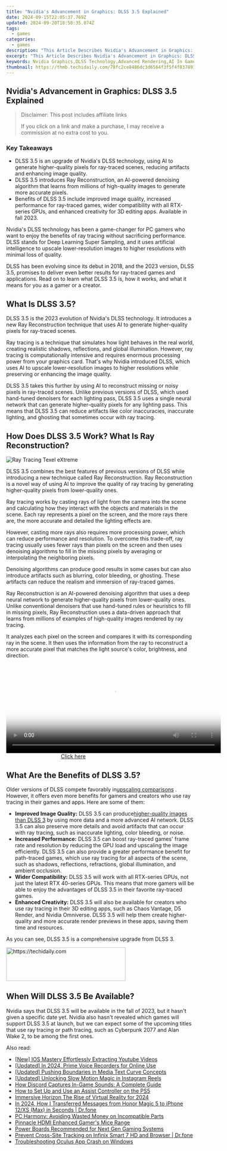 ```yaml
---
title: "Nvidia's Advancement in Graphics: DLSS 3.5 Explained"
date: 2024-09-15T22:05:37.769Z
updated: 2024-09-20T18:58:35.074Z
tags:
  - games
categories:
  - games
description: "This Article Describes Nvidia's Advancement in Graphics: DLSS 3.5 Explained"
excerpt: "This Article Describes Nvidia's Advancement in Graphics: DLSS 3.5 Explained"
keywords: Nvidia Graphics,DLSS Technology,Advanced Rendering,AI In Game Tech,High FPS Gaming,GPU Enhancements,Next-Gen Graphics
thumbnail: https://thmb.techidaily.com/78fc2ce8486dc3d6564f3f5f4f837891a8fa189d01a8b699d519ecb10291bd82.jpg
---
```


## Nvidia's Advancement in Graphics: DLSS 3.5 Explained

>  Disclaimer: This post includes affiliate links
>
>  If you click on a link and make a purchase, I may receive a commission at no extra cost to you.
>

### Key Takeaways

* DLSS 3.5 is an upgrade of Nvidia's DLSS technology, using AI to generate higher-quality pixels for ray-traced scenes, reducing artifacts and enhancing image quality.
* DLSS 3.5 introduces Ray Reconstruction, an AI-powered denoising algorithm that learns from millions of high-quality images to generate more accurate pixels.
* Benefits of DLSS 3.5 include improved image quality, increased performance for ray-traced games, wider compatibility with all RTX-series GPUs, and enhanced creativity for 3D editing apps. Available in fall 2023.

 Nvidia's DLSS technology has been a game-changer for PC gamers who want to enjoy the benefits of ray tracing without sacrificing performance. DLSS stands for Deep Learning Super Sampling, and it uses artificial intelligence to upscale lower-resolution images to higher resolutions with minimal loss of quality.

 DLSS has been evolving since its debut in 2018, and the 2023 version, DLSS 3.5, promises to deliver even better results for ray-traced games and applications. Read on to learn what DLSS 3.5 is, how it works, and what it means for you as a gamer or a creator.

## What Is DLSS 3.5?

 DLSS 3.5 is the 2023 evolution of Nvidia's DLSS technology. It introduces a new Ray Reconstruction technique that uses AI to generate higher-quality pixels for ray-traced scenes.

 Ray tracing is a technique that simulates how light behaves in the real world, creating realistic shadows, reflections, and global illumination. However, ray tracing is computationally intensive and requires enormous processing power from your graphics card. That's why Nvidia introduced DLSS, which uses AI to upscale lower-resolution images to higher resolutions while preserving or enhancing the image quality.

 DLSS 3.5 takes this further by using AI to reconstruct missing or noisy pixels in ray-traced scenes. Unlike previous versions of DLSS, which used hand-tuned denoisers for each lighting pass, DLSS 3.5 uses a single neural network that can generate higher-quality pixels for any lighting pass. This means that DLSS 3.5 can reduce artifacts like color inaccuracies, inaccurate lighting, and ghosting that sometimes occur with ray tracing.

## How Does DLSS 3.5 Work? What Is Ray Reconstruction?

![Ray Tracing Texel eXtreme](https://static1.makeuseofimages.com/wordpress/wp-content/uploads/2023/08/ray-tracing-texel-extreme.jpg)

 DLSS 3.5 combines the best features of previous versions of DLSS while introducing a new technique called Ray Reconstruction. Ray Reconstruction is a novel way of using AI to improve the quality of ray tracing by generating higher-quality pixels from lower-quality ones.

 Ray tracing works by casting rays of light from the camera into the scene and calculating how they interact with the objects and materials in the scene. Each ray represents a pixel on the screen, and the more rays there are, the more accurate and detailed the lighting effects are.

 However, casting more rays also requires more processing power, which can reduce performance and resolution. To overcome this trade-off, ray tracing usually uses fewer rays than pixels on the screen and then uses denoising algorithms to fill in the missing pixels by averaging or interpolating the neighboring pixels.

 Denoising algorithms can produce good results in some cases but can also introduce artifacts such as blurring, color bleeding, or ghosting. These artifacts can reduce the realism and immersion of ray-traced games.

 Ray Reconstruction is an AI-powered denoising algorithm that uses a deep neural network to generate higher-quality pixels from lower-quality ones. Unlike conventional denoisers that use hand-tuned rules or heuristics to fill in missing pixels, Ray Reconstruction uses a data-driven approach that learns from millions of examples of high-quality images rendered by ray tracing.

 It analyzes each pixel on the screen and compares it with its corresponding ray in the scene. It then uses the information from the ray to reconstruct a more accurate pixel that matches the light source's color, brightness, and direction.

<!-- affiliate ads begin -->
<span id="1938141">
					<video width="576" height="240" style="cursor:pointer"
           poster="//a.impactradius-go.com/display-clicktoplayimage/1938141.png"
           onclick="if(!this.playClicked){this.play();this.setAttribute('controls',true);this.playClicked=true;}">
	   <source src="//a.impactradius-go.com/display-ad/22993-1938141">
	   <img src="//a.impactradius-go.com/display-clicktoplayimage/1938141.png" style="border: none; height: 100%; width: 100%; object-fit: contain">
	</video>
	<div style="width:360px;text-align:center"><a href="javascript:window.open(decodeURIComponent('https%3A%2F%2Fhomestyler.sjv.io%2Fc%2F5597632%2F1938141%2F22993'), '_blank');void(0);">Click here</a></div>
</span>
<img height="0" width="0" src="https://imp.pxf.io/i/5597632/1938141/22993" style="position:absolute;visibility:hidden;" border="0" />
<!-- affiliate ads end -->

## What Are the Benefits of DLSS 3.5?

 Older versions of DLSS compete favorably in[upscaling comparisons](https://www.makeuseof.com/intel-xess-vs-nvidia-dlss/) . However, it offers even more benefits for gamers and creators who use ray tracing in their games and apps. Here are some of them:

* **Improved Image Quality:** DLSS 3.5 can produce[higher-quality images than DLSS 3](http://www.makeuseof.com/what-is-dlss-3-can-you-use-on-existing-hardware/) by using more data and a more advanced AI network. DLSS 3.5 can also preserve more details and avoid artifacts that can occur with ray tracing, such as inaccurate lighting, color bleeding, or noise.
* **Increased Performance:** DLSS 3.5 can boost ray-traced games' frame rate and resolution by reducing the GPU load and upscaling the image efficiently. DLSS 3.5 can also provide a greater performance benefit for path-traced games, which use ray tracing for all aspects of the scene, such as shadows, reflections, refractions, global illumination, and ambient occlusion.
* **Wider Compatibility:** DLSS 3.5 will work with all RTX-series GPUs, not just the latest RTX 40-series GPUs. This means that more gamers will be able to enjoy the advantages of DLSS 3.5 in their favorite ray-traced games.
* **Enhanced Creativity:** DLSS 3.5 will also be available for creators who use ray tracing in their 3D editing apps, such as Chaos Vantage, D5 Render, and Nvidia Omniverse. DLSS 3.5 will help them create higher-quality and more accurate render previews in these apps, saving them time and resources.

As you can see, DLSS 3.5 is a comprehensive upgrade from DLSS 3.

<!-- affiliate ads begin -->
<a href="https://wigfever.sjv.io/c/5597632/2014850/22899" target="_top" id="2014850">
  <img src="//a.impactradius-go.com/display-ad/22899-2014850" border="0" alt="https://techidaily.com" width="320" height="90"/>
</a>
<img height="0" width="0" src="https://wigfever.sjv.io/i/5597632/2014850/22899" style="position:absolute;visibility:hidden;" border="0" />
<!-- affiliate ads end -->

## When Will DLSS 3.5 Be Available?

 Nvidia says that DLSS 3.5 will be available in the fall of 2023, but it hasn't given a specific date yet. Nvidia also hasn't revealed which games will support DLSS 3.5 at launch, but we can expect some of the upcoming titles that use ray tracing or path tracing, such as Cyberpunk 2077 and Alan Wake 2, to be among the first ones.

<ins class="adsbygoogle"
     style="display:block"
     data-ad-format="autorelaxed"
     data-ad-client="ca-pub-7571918770474297"
     data-ad-slot="1223367746"></ins>

<ins class="adsbygoogle"
     style="display:block"
     data-ad-client="ca-pub-7571918770474297"
     data-ad-slot="8358498916"
     data-ad-format="auto"
     data-full-width-responsive="true"></ins>

<span class="atpl-alsoreadstyle">Also read:</span>
<div><ul>
<li><a href="https://facebook-video-footage.techidaily.com/new-ios-mastery-effortlessly-extracting-youtube-videos/"><u>[New] IOS Mastery Effortlessly Extracting Youtube Videos</u></a></li>
<li><a href="https://screen-recording.techidaily.com/updated-in-2024-prime-voice-recorders-for-online-use/"><u>[Updated] In 2024, Prime Voice Recorders for Online Use</u></a></li>
<li><a href="https://extra-approaches.techidaily.com/updated-pushing-boundaries-in-media-text-curve-concepts/"><u>[Updated] Pushing Boundaries in Media Text Curve Concepts</u></a></li>
<li><a href="https://instagram-video-files.techidaily.com/updated-unlocking-slow-motion-magic-in-instagram-reels/"><u>[Updated] Unlocking Slow Motion Magic in Instagram Reels</u></a></li>
<li><a href="https://sound-issues.techidaily.com/how-discord-captures-in-game-sounds-a-complete-guide/"><u>How Discord Captures In-Game Sounds: A Complete Guide</u></a></li>
<li><a href="https://games-able.techidaily.com/how-to-set-up-and-use-an-assist-controller-on-the-ps5/"><u>How to Set Up and Use an Assist Controller on the PS5</u></a></li>
<li><a href="https://some-knowledge.techidaily.com/immersive-horizon-the-rise-of-virtual-reality-for-2024/"><u>Immersive Horizon The Rise of Virtual Reality for 2024</u></a></li>
<li><a href="https://android-transfer.techidaily.com/in-2024-how-i-transferred-messages-from-honor-magic-5-to-iphone-12xs-max-in-seconds-drfone-by-drfone-transfer-from-android-transfer-from-android/"><u>In 2024, How I Transferred Messages from Honor Magic 5 to iPhone 12/XS (Max) in Seconds | Dr.fone</u></a></li>
<li><a href="https://games-able.techidaily.com/pc-harmony-avoiding-wasted-money-on-incompatible-parts/"><u>PC Harmony: Avoiding Wasted Money on Incompatible Parts</u></a></li>
<li><a href="https://games-able.techidaily.com/pinnacle-hdmi-enhanced-gamers-mice-range/"><u>Pinnacle HDMI Enhanced Gamer's Mice Range</u></a></li>
<li><a href="https://games-able.techidaily.com/power-boards-recommended-for-next-gen-gaming-systems/"><u>Power Boards Recommended for Next Gen Gaming Systems</u></a></li>
<li><a href="https://fake-location.techidaily.com/prevent-cross-site-tracking-on-infinix-smart-7-hd-and-browser-drfone-by-drfone-virtual-android/"><u>Prevent Cross-Site Tracking on Infinix Smart 7 HD and Browser | Dr.fone</u></a></li>
<li><a href="https://games-able.techidaily.com/troubleshooting-oculus-app-crash-on-windows/"><u>Troubleshooting Oculus App Crash on Windows</u></a></li>
</ul></div>

